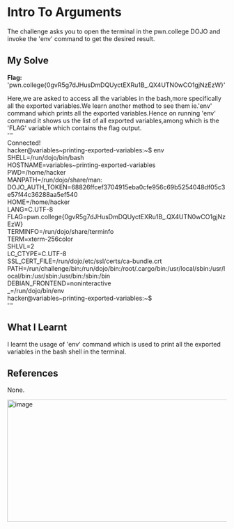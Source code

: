 # Intro To Arguments
The challenge asks you to open the terminal in the pwn.college DOJO and invoke the 'env' command to get the desired result.    

## My Solve
**Flag:** 'pwn.college{0gvR5g7dJHusDmDQUyctEXRu1B_.QX4UTN0wCO1gjNzEzW}'    

Here,we are asked to access all the variables in the bash,more specifically all the exported variables.We learn another method to see them ie.'env' command which prints all the exported variables.Hence on running 'env' command it shows us the list of all exported variables,among which is the 'FLAG' variable which contains the flag output.    
'''   
Connected!                                                                           
hacker@variables~printing-exported-variables:~$ env    
SHELL=/run/dojo/bin/bash     
HOSTNAME=variables~printing-exported-variables     
PWD=/home/hacker    
MANPATH=/run/dojo/share/man:     
DOJO_AUTH_TOKEN=68826ffcef3704915eba0cfe956c69b5254048df05c3e57f44c36288aa5ef540     
HOME=/home/hacker     
LANG=C.UTF-8     
FLAG=pwn.college{0gvR5g7dJHusDmDQUyctEXRu1B_.QX4UTN0wCO1gjNzEzW}     
TERMINFO=/run/dojo/share/terminfo      
TERM=xterm-256color     
SHLVL=2     
LC_CTYPE=C.UTF-8      
SSL_CERT_FILE=/run/dojo/etc/ssl/certs/ca-bundle.crt      
PATH=/run/challenge/bin:/run/dojo/bin:/root/.cargo/bin:/usr/local/sbin:/usr/local/bin:/usr/sbin:/usr/bin:/sbin:/bin     
DEBIAN_FRONTEND=noninteractive     
_=/run/dojo/bin/env     
hacker@variables~printing-exported-variables:~$       
'''    

## What I Learnt
I learnt the usage of 'env' command which is used to print all the exported variables in the bash shell in the terminal.    

## References
None.     


<img width="833" height="281" alt="image" src="https://github.com/user-attachments/assets/56828a56-7aaa-40fa-b710-aa22bd884ec7" />
